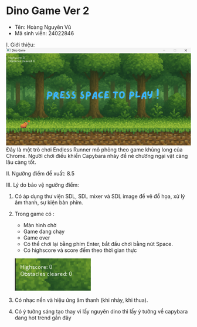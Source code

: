 # Dino Game Ver 2

- Tên: Hoàng Nguyên Vũ
- Mã sinh viên: 24022846

I. Giới thiệu:
![GameImage](Capybara.png)
Đây là một trò chơi Endless Runner mô phỏng theo game khủng long của Chrome. Người chơi điều khiển Capybara nhảy để né chướng ngại vật càng lâu càng tốt.

II. Ngưỡng điểm đề xuất: 8.5

III. Lý do bảo vệ ngưỡng điểm:

1. Có áp dụng thư viện SDL, SDL mixer và SDL image để vẽ đồ họa, xử lý âm thanh, sự kiện bàn phím.
2. Trong game có :
   - Màn hình chờ
   - Game đang chạy
   - Game over
   - Có thể chơi lại bằng phím Enter, bắt đầu chơi bằng nút Space.
   - Có highscore và score đếm theo thời gian thực

   ![Score](Score.png)

3. Có nhạc nền và hiệu ứng âm thanh (khi nhảy, khi thua).
4. Có ý tưởng sáng tạo thay vì lấy nguyên dino thì lấy ý tưởng về capybara đang hot trend gần đây
